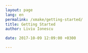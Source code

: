 ```yaml
---
layout: page
lang: en
permalink: /xmake/getting-started/
title: Getting Started
author: Liviu Ionescu

date: 2017-10-09 12:09:00 +0300

---
```

